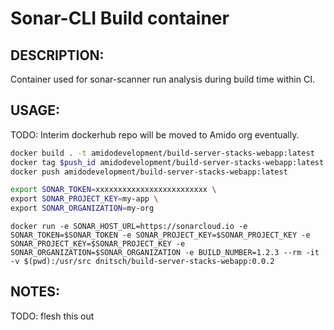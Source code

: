 # Sonar-CLI Build container


DESCRIPTION:
---
Container used for sonar-scanner run analysis during build time within CI.


USAGE:
---

TODO: Interim dockerhub repo will be moved to Amido org eventually.

```bash
docker build . -t amidodevelopment/build-server-stacks-webapp:latest
docker tag $push_id amidodevelopment/build-server-stacks-webapp:latest
docker push amidodevelopment/build-server-stacks-webapp:latest
```


```bash
export SONAR_TOKEN=xxxxxxxxxxxxxxxxxxxxxxxxx \
export SONAR_PROJECT_KEY=my-app \
export SONAR_ORGANIZATION=my-org
```

```
docker run -e SONAR_HOST_URL=https://sonarcloud.io -e SONAR_TOKEN=$SONAR_TOKEN -e SONAR_PROJECT_KEY=$SONAR_PROJECT_KEY -e SONAR_PROJECT_KEY=$SONAR_PROJECT_KEY -e SONAR_ORGANIZATION=$SONAR_ORGANIZATION -e BUILD_NUMBER=1.2.3 --rm -it -v $(pwd):/usr/src dnitsch/build-server-stacks-webapp:0.0.2
```

NOTES:
---
TODO: flesh this out
